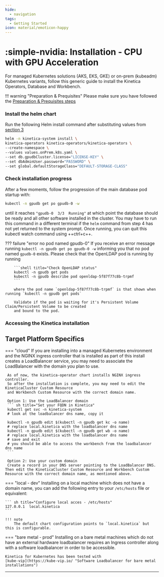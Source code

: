 ```yaml
---
hide:
  - navigation
tags:
  - Getting Started
icon: material/emoticon-happy
---
```

# :simple-nvidia: Installation - CPU with GPU Acceleration

For managed Kubernetes solutions (AKS, EKS, GKE) or on-prem (kubeadm) Kubernetes variants,
follow this generic guide to install the Kinetica Operators, Database and Workbench.

!!! warning "Preparation & Prequisites"
    Please make sure you have followed the [Preparation & Prequisites steps](preparation_and_prerequisites.md)

### Install the helm chart

Run the following Helm install command after substituting values from
[section 3](preparation_and_prerequisites.md#3-determine-the-following-prior-to-the-chart-install)

``` sh title="Helm install kinetica-operators"
helm -n kinetica-system install \
kinetica-operators kinetica-operators/kinetica-operators \
--create-namespace \
--values values.onPrem.k8s.yaml \
--set db.gpudbCluster.license="LICENSE-KEY" \
--set dbAdminUser.password="PASSWORD" \
--set global.defaultStorageClass="DEFAULT-STORAGE-CLASS"
```

### Check installation progress

After a few moments, follow the progression of the main database pod startup with:

``` sh title="Monitor the Kinetica installation progress"
kubectl -n gpudb get po gpudb-0 -w
```

until it reaches `"gpudb-0  3/3  Running"` at which point the database should be ready and all other software installed
in the cluster. You may have to run this command in a different terminal if the `helm` command from step 4 has not yet
returned to the system prompt. Once running, you can quit this kubectl watch command using ++ctrl+c++.

??? failure "error no pod named gpudb-0"
    If you receive an error message running `kubectl -n gpudb get po gpudb-0 -w` informing you that no pod
    named `gpudb-0` exists. Please check that the OpenLDAP pod is running by running
    
        ```shell title="Check OpenLDAP status"
        kubectl -n gpudb get pods
        kubectl -n gpudb describe pod openldap-5f87f77c8b-trpmf
        ```
    
        where the pod name `openldap-5f87f77c8b-trpmf` is that shown when running `kubectl -n gpudb get pods`
    
        Validate if the pod is waiting for it's Persistent Volume Claim/Persistent Volume to be created
        and bound to the pod.

### Accessing the Kinetica installation

## Target Platform Specifics

=== "cloud"
    If you are installing into a managed Kubernetes environment and the NGINX ingress controller that is installed
    as part of this install creates a LoadBalancer service, you may need to associate the LoadBalancer with the domain
    you plan to use.

     As of now, the kinetica-operator chart installs NGINX ingress controller.
     So after the installation is complete, you may need to edit the KineticaCluster Custom Resource
     and Workbench Custom Resource with the correct domain name.
    
     Option 1: Use the LoadBalancer domain
     ``` sh title="Set your FQDN in Kinetica"
     kubectl get svc -n kinetica-system
     # look at the loadbalancer dns name, copy it
    
     kubectl -n gpudb edit $(kubectl -n gpudb get kc -o name)
     # replace local.kinetica with the loadbalancer dns name
     kubectl -n gpudb edit $(kubectl -n gpudb get wb -o name)
     # replace local.kinetica with the loadbalancer dns name
     # save and exit
     # you should be able to access the workbench from the loadbalancer dns name
     ```

     Option 2: Use your custom domain
     Create a record in your DNS server pointing to the LoadBalancer DNS. Then edit the KineticaCluster Custom Resource and Workbench Custom Resource with the correct domain name, as mentioned above.

=== "local - dev"
    Installing on a local machine which does not have a domain name,
    you can add the following entry to your `/etc/hosts` file or equivalent:

    ``` sh title="Configure local acces - /etc/hosts"
    127.0.0.1  local.kinetica
    ```
    
    !!! note 
        The default chart configuration points to `local.kinetica` but this is configurable.

=== "bare metal - prod"
    Installing on a bare metal machines which do not have an external hardware loadbalancer requires an
    Ingress controller along with a software loadbalancer in order to be accessible.

    Kinetica for Kubernetes has been tested with 
    [kube-vip](https://kube-vip.io/ "Software Loadbalancer for bare metal installations")

--- 

